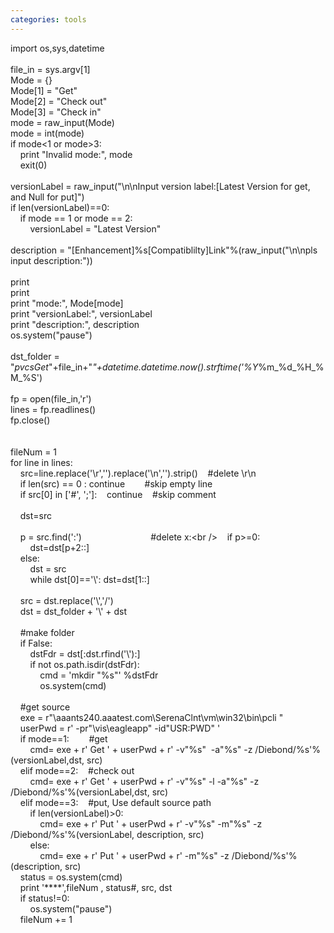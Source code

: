 ```yaml
---
categories: tools
---
```

import os,sys,datetime<br /><br />file_in = sys.argv[1]<br />Mode = {}<br />Mode[1] = "Get"<br />Mode[2] = "Check out"<br />Mode[3] = "Check in"<br />mode = raw_input(Mode)<br />mode = int(mode)<br />if mode&lt;1 or mode&gt;3:<br />&nbsp;&nbsp; &nbsp;print "Invalid mode:", mode<br />&nbsp;&nbsp; &nbsp;exit(0)<br />&nbsp;&nbsp; &nbsp;<br />versionLabel = raw_input("\n\nInput version label:[Latest Version for get, and Null for put]")<br />if len(versionLabel)==0:<br />&nbsp;&nbsp; &nbsp;if mode == 1 or mode == 2:<br />&nbsp;&nbsp; &nbsp;&nbsp;&nbsp; &nbsp;versionLabel = "Latest Version"<br />&nbsp;&nbsp; &nbsp;<br />description = "[Enhancement]%s[Compatiblilty]Link"%(raw_input("\n\npls input description:"))<br /><br />print<br />print&nbsp;&nbsp; &nbsp;&nbsp;&nbsp; &nbsp;<br />print "mode:", Mode[mode]<br />print "versionLabel:", versionLabel<br />print "description:", description<br />os.system("pause")<br /><br />dst_folder = "_pvcsGet_"+file_in+"_"+datetime.datetime.now().strftime('%Y_%m_%d_%H_%M_%S')<br /><br />fp = open(file_in,'r')<br />lines = fp.readlines()<br />fp.close()<br /><br /><br />fileNum = 1<br />for line in lines:<br />&nbsp;&nbsp; &nbsp;src=line.replace('\r','').replace('\n','').strip()&nbsp;&nbsp; &nbsp;#delete \r\n<br />&nbsp;&nbsp; &nbsp;if len(src) == 0 : continue&nbsp;&nbsp; &nbsp;&nbsp;&nbsp; &nbsp;#skip empty line<br />&nbsp;&nbsp; &nbsp;if src[0] in ['#', ';']:&nbsp;&nbsp; &nbsp;continue&nbsp;&nbsp; &nbsp;#skip comment<br />&nbsp;&nbsp; &nbsp;<br />&nbsp;&nbsp; &nbsp;dst=src<br />&nbsp;&nbsp; &nbsp;<br />&nbsp;&nbsp; &nbsp;p = src.find(':')&nbsp;&nbsp; &nbsp;&nbsp;&nbsp; &nbsp;&nbsp;&nbsp; &nbsp;&nbsp;&nbsp; &nbsp;&nbsp;&nbsp; &nbsp;&nbsp;&nbsp; &nbsp;&nbsp;&nbsp; &nbsp;#delete x:\<br />&nbsp;&nbsp; &nbsp;if p&gt;=0: <br />&nbsp;&nbsp; &nbsp;&nbsp;&nbsp; &nbsp;dst=dst[p+2::]<br />&nbsp;&nbsp; &nbsp;else:<br />&nbsp;&nbsp; &nbsp;&nbsp;&nbsp; &nbsp;dst = src<br />&nbsp;&nbsp; &nbsp;&nbsp;&nbsp; &nbsp;while dst[0]=='\\': dst=dst[1::]<br />&nbsp;&nbsp; &nbsp;&nbsp;&nbsp; &nbsp;<br />&nbsp;&nbsp; &nbsp;src = dst.replace('\\','/')<br />&nbsp;&nbsp; &nbsp;dst = dst_folder + '\\' + dst<br />&nbsp;&nbsp; &nbsp;<br />&nbsp;&nbsp; &nbsp;#make folder<br />&nbsp;&nbsp; &nbsp;if False:<br />&nbsp;&nbsp; &nbsp;&nbsp;&nbsp; &nbsp;dstFdr = dst[:dst.rfind('\\'):]<br />&nbsp;&nbsp; &nbsp;&nbsp;&nbsp; &nbsp;if not os.path.isdir(dstFdr):<br />&nbsp;&nbsp; &nbsp;&nbsp;&nbsp; &nbsp;&nbsp;&nbsp; &nbsp;cmd = 'mkdir "%s"' %dstFdr<br />&nbsp;&nbsp; &nbsp;&nbsp;&nbsp; &nbsp;&nbsp;&nbsp; &nbsp;os.system(cmd)<br /><br />&nbsp;&nbsp; &nbsp;#get source<br />&nbsp;&nbsp; &nbsp;exe = r"\\aaants240.aaatest.com\SerenaClnt\vm\win32\bin\pcli "<br />&nbsp;&nbsp; &nbsp;userPwd = r' -pr"\\vis\eagleapp" -id"USR:PWD" '<br />&nbsp;&nbsp; &nbsp;if mode==1:&nbsp;&nbsp; &nbsp;&nbsp;&nbsp; &nbsp;#get<br />&nbsp;&nbsp; &nbsp;&nbsp;&nbsp; &nbsp;cmd= exe + r' Get ' + userPwd + r' -v"%s"&nbsp; -a"%s" -z /Diebond/%s'%(versionLabel,dst, src)<br />&nbsp;&nbsp; &nbsp;elif mode==2:&nbsp;&nbsp; &nbsp;#check out<br />&nbsp;&nbsp; &nbsp;&nbsp;&nbsp; &nbsp;cmd= exe + r' Get ' + userPwd + r' -v"%s" -l -a"%s" -z /Diebond/%s'%(versionLabel,dst, src)<br />&nbsp;&nbsp; &nbsp;elif mode==3:&nbsp;&nbsp; &nbsp;#put, Use default source path<br />&nbsp;&nbsp; &nbsp;&nbsp;&nbsp; &nbsp;if len(versionLabel)&gt;0:<br />&nbsp;&nbsp; &nbsp;&nbsp;&nbsp; &nbsp;&nbsp;&nbsp; &nbsp;cmd= exe + r' Put ' + userPwd + r' -v"%s" -m"%s" -z /Diebond/%s'%(versionLabel, description, src)<br />&nbsp;&nbsp; &nbsp;&nbsp;&nbsp; &nbsp;else:<br />&nbsp;&nbsp; &nbsp;&nbsp;&nbsp; &nbsp;&nbsp;&nbsp; &nbsp;cmd= exe + r' Put ' + userPwd + r' -m"%s" -z /Diebond/%s'%(description, src)<br />&nbsp;&nbsp; &nbsp;status = os.system(cmd)<br />&nbsp;&nbsp; &nbsp;print '****',fileNum , status#, src, dst<br />&nbsp;&nbsp; &nbsp;if status!=0:<br />&nbsp;&nbsp; &nbsp;&nbsp;&nbsp; &nbsp;os.system("pause")<br />&nbsp;&nbsp; &nbsp;fileNum += 1<br />